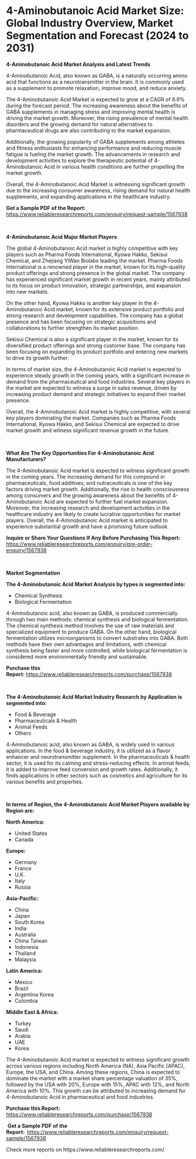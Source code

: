 <p><h1>4-Aminobutanoic Acid Market Size: Global Industry Overview, Market Segmentation and Forecast (2024 to 2031)</h1></p><p><strong>4-Aminobutanoic Acid Market Analysis and Latest Trends</strong></p>
<p><p>4-Aminobutanoic Acid, also known as GABA, is a naturally occurring amino acid that functions as a neurotransmitter in the brain. It is commonly used as a supplement to promote relaxation, improve mood, and reduce anxiety.</p><p>The 4-Aminobutanoic Acid Market is expected to grow at a CAGR of 6.9% during the forecast period. The increasing awareness about the benefits of GABA supplements in managing stress and improving mental health is driving the market growth. Moreover, the rising prevalence of mental health disorders and the growing demand for natural alternatives to pharmaceutical drugs are also contributing to the market expansion.</p><p>Additionally, the growing popularity of GABA supplements among athletes and fitness enthusiasts for enhancing performance and reducing muscle fatigue is fueling the market growth. The advancements in research and development activities to explore the therapeutic potential of 4-Aminobutanoic Acid in various health conditions are further propelling the market growth.</p><p>Overall, the 4-Aminobutanoic Acid Market is witnessing significant growth due to the increasing consumer awareness, rising demand for natural health supplements, and expanding applications in the healthcare industry.</p></p>
<p><strong>Get a Sample PDF of the Report:&nbsp;</strong> <a href="https://www.reliableresearchreports.com/enquiry/request-sample/1567938">https://www.reliableresearchreports.com/enquiry/request-sample/1567938</a></p>
<p>&nbsp;</p>
<p><strong>4-Aminobutanoic Acid Major Market Players</strong></p>
<p><p>The global 4-Aminobutanoic Acid market is highly competitive with key players such as Pharma Foods International, Kyowa Hakko, Sekisui Chemical, and Zhejiang YiWan Biolabs leading the market. Pharma Foods International is a renowned player in the market, known for its high-quality product offerings and strong presence in the global market. The company has experienced significant market growth in recent years, mainly attributed to its focus on product innovation, strategic partnerships, and expansion into new markets.</p><p>On the other hand, Kyowa Hakko is another key player in the 4-Aminobutanoic Acid market, known for its extensive product portfolio and strong research and development capabilities. The company has a global presence and has been focusing on strategic acquisitions and collaborations to further strengthen its market position.</p><p>Sekisui Chemical is also a significant player in the market, known for its diversified product offerings and strong customer base. The company has been focusing on expanding its product portfolio and entering new markets to drive its growth further.</p><p>In terms of market size, the 4-Aminobutanoic Acid market is expected to experience steady growth in the coming years, with a significant increase in demand from the pharmaceutical and food industries. Several key players in the market are expected to witness a surge in sales revenue, driven by increasing product demand and strategic initiatives to expand their market presence.</p><p>Overall, the 4-Aminobutanoic Acid market is highly competitive, with several key players dominating the market. Companies such as Pharma Foods International, Kyowa Hakko, and Sekisui Chemical are expected to drive market growth and witness significant revenue growth in the future.</p></p>
<p>&nbsp;</p>
<p><strong>What Are The Key Opportunities For 4-Aminobutanoic Acid Manufacturers?</strong></p>
<p><p>The 4-Aminobutanoic Acid market is expected to witness significant growth in the coming years. The increasing demand for this compound in pharmaceuticals, food additives, and nutraceuticals is one of the key factors driving market growth. Additionally, the rise in health consciousness among consumers and the growing awareness about the benefits of 4-Aminobutanoic Acid are expected to further fuel market expansion. Moreover, the increasing research and development activities in the healthcare industry are likely to create lucrative opportunities for market players. Overall, the 4-Aminobutanoic Acid market is anticipated to experience substantial growth and have a promising future outlook.</p></p>
<p><strong>Inquire or Share Your Questions If Any Before Purchasing This Report:</strong> <a href="https://www.reliableresearchreports.com/enquiry/pre-order-enquiry/1567938">https://www.reliableresearchreports.com/enquiry/pre-order-enquiry/1567938</a></p>
<p>&nbsp;</p>
<p><strong>Market Segmentation</strong></p>
<p><strong>The 4-Aminobutanoic Acid Market Analysis by types is segmented into:</strong></p>
<p><ul><li>Chemical Synthesis</li><li>Biological Fermentation</li></ul></p>
<p><p>4-Aminobutanoic acid, also known as GABA, is produced commercially through two main methods: chemical synthesis and biological fermentation. The chemical synthesis method involves the use of raw materials and specialized equipment to produce GABA. On the other hand, biological fermentation utilizes microorganisms to convert substrates into GABA. Both methods have their own advantages and limitations, with chemical synthesis being faster and more controlled, while biological fermentation is considered more environmentally friendly and sustainable.</p></p>
<p><strong>Purchase this Report:&nbsp;</strong><a href="https://www.reliableresearchreports.com/purchase/1567938">https://www.reliableresearchreports.com/purchase/1567938</a></p>
<p>&nbsp;</p>
<p><strong>The 4-Aminobutanoic Acid Market Industry Research by Application is segmented into:</strong></p>
<p><ul><li>Food & Beverage</li><li>Pharmaceuticals & Health</li><li>Animal Feeds</li><li>Others</li></ul></p>
<p><p>4-Aminobutanoic acid, also known as GABA, is widely used in various applications. In the food & beverage industry, it is utilized as a flavor enhancer and neurotransmitter supplement. In the pharmaceuticals & health sector, it is used for its calming and stress-reducing effects. In animal feeds, it is added to improve feed conversion and growth rates. Additionally, it finds applications in other sectors such as cosmetics and agriculture for its various benefits and properties.</p></p>
<p>&nbsp;</p>
<p><strong>In terms of Region, the 4-Aminobutanoic Acid Market Players available by Region are:</strong></p>
<p>
    <p> <strong> North America: </strong>
        <ul>
            <li>United States</li>
            <li>Canada</li>
        </ul>
        </p> 
    <p> <strong> Europe: </strong>
        <ul>
            <li>Germany</li>
            <li>France</li>
            <li>U.K.</li>
            <li>Italy</li>
            <li>Russia</li>
        </ul>
        </p> 
    <p> <strong> Asia-Pacific: </strong>
        <ul>
            <li>China</li>
            <li>Japan</li>
            <li>South Korea</li>
            <li>India</li>
            <li>Australia</li>
            <li>China Taiwan</li>
            <li>Indonesia</li>
            <li>Thailand</li>
            <li>Malaysia</li>
        </ul>
        </p> 
    <p> <strong> Latin America: </strong>
        <ul>
            <li>Mexico</li>
            <li>Brazil</li>
            <li>Argentina Korea</li>
            <li>Colombia</li>
        </ul>
        </p> 
    <p> <strong> Middle East & Africa: </strong>
        <ul>
            <li>Turkey</li>
            <li>Saudi</li>
            <li>Arabia</li>
            <li>UAE</li>
            <li>Korea</li>
        </ul>
    </p>
    </p>
<p><p>The 4-Aminobutanoic Acid market is expected to witness significant growth across various regions including North America (NA), Asia Pacific (APAC), Europe, the USA, and China. Among these regions, China is expected to dominate the market with a market share percentage valuation of 35%, followed by the USA with 20%, Europe with 15%, APAC with 12%, and North America with 10%. This growth can be attributed to increasing demand for 4-Aminobutanoic Acid in pharmaceutical and food industries.</p></p>
<p><strong>Purchase this Report: </strong><a href="https://www.reliableresearchreports.com/purchase/1567938">https://www.reliableresearchreports.com/purchase/1567938</a></p>
<p>&nbsp;<strong>Get a Sample PDF of the Report:&nbsp;&nbsp;</strong><a href="https://www.reliableresearchreports.com/enquiry/request-sample/1567938">https://www.reliableresearchreports.com/enquiry/request-sample/1567938</a></p>
<p><strong></strong></p>
<p>Check more reports on https://www.reliableresearchreports.com/</p>